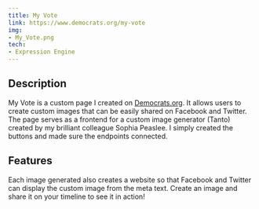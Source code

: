 ```yaml
---
title: My Vote
link: https://www.democrats.org/my-vote
img:
- My_Vote.png
tech:
- Expression Engine
---
```


## Description
My Vote is a custom page I created on [Democrats.org](project/democratsorg). It allows users to create custom images that can be easily shared on Facebook and Twitter. The page serves as a frontend for a custom image generator (Tanto) created by my brilliant colleague Sophia Peaslee. I simply created the buttons and made sure the endpoints connected.

## Features
Each image generated also creates a website so that Facebook and Twitter can display the custom image from the meta text. Create an image and share it on your timeline to see it in action!  
